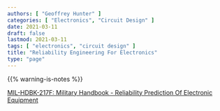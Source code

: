 ```yaml
---
authors: [ "Geoffrey Hunter" ]
categories: [ "Electronics", "Circuit Design" ]
date: 2021-03-11
draft: false
lastmod: 2021-03-11
tags: [ "electronics", "circuit design" ]
title: "Reliability Engineering For Electronics"
type: "page"
---
```


{{% warning-is-notes %}}

[MIL-HDBK-217F: Military Handbook - Reliability Prediction Of Electronic Equipment](mil-hdbk-217f-military-handbook-reliability-prediction-of-electronic-equipment.pdf)